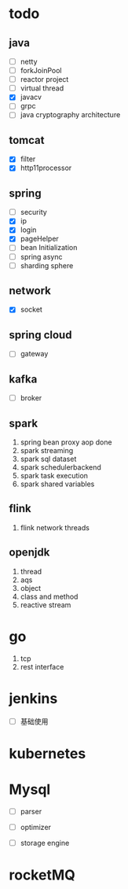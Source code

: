 # todo

## java 
- [ ] netty
- [ ] forkJoinPool
- [ ] reactor project
- [ ] virtual thread
- [x] javacv
- [ ] grpc
- [ ] java cryptography architecture

## tomcat 
- [x] filter 
- [x] http11processor

## spring
- [ ] security
- [x] ip
- [x] login
- [x] pageHelper
- [ ] bean Initialization
- [ ] spring async
- [ ] sharding sphere

## network
- [x] socket 

## spring cloud 
- [ ] gateway

## kafka
- [ ] broker
  
## spark
1. spring bean proxy aop done
2. spark streaming
3. spark sql dataset
4. spark schedulerbackend
5. spark task execution
6. spark shared variables

## flink

1. flink network threads


## openjdk
1. thread
2. aqs
3. object
4. class and method
5. reactive stream

# go

1. tcp
2. rest interface

# jenkins
- [ ] 基础使用

# kubernetes


# Mysql
- [ ] parser
- [ ] optimizer
- [ ] storage engine


# rocketMQ





